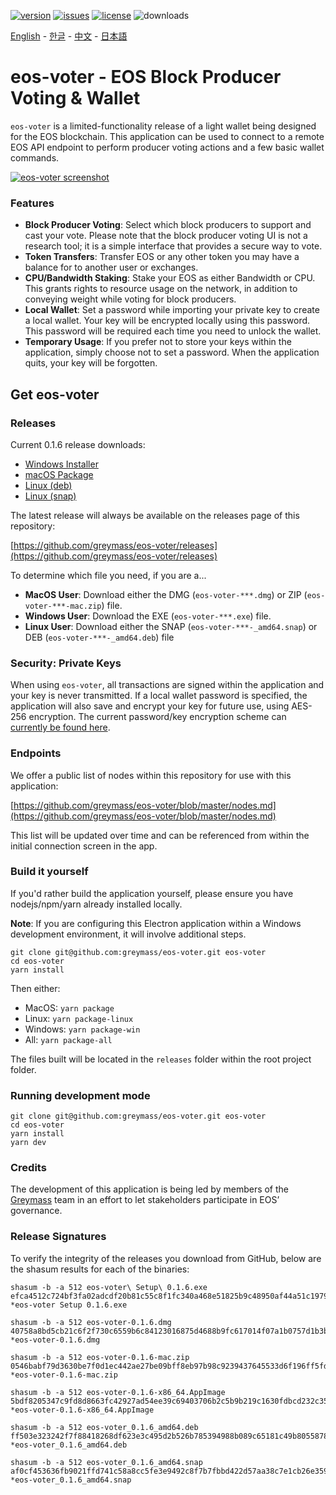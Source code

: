 [![version](https://img.shields.io/github/release/greymass/eos-voter/all.svg)](https://github.com/greymass/eos-voter/releases)
[![issues](https://img.shields.io/github/issues/greymass/eos-voter.svg)](https://github.com/greymass/eos-voter/issues)
[![license](https://img.shields.io/badge/license-MIT-blue.svg)](https://raw.githubusercontent.com/greymass/eos-voter/master/LICENSE)
![downloads](https://img.shields.io/github/downloads/greymass/eos-voter/total.svg)

[English](https://github.com/greymass/eos-voter/blob/master/README.md) - [한글](https://github.com/greymass/eos-voter/blob/master/README.kr.md) - [中文](https://github.com/greymass/eos-voter/blob/master/README.zh.md) - [日本語](https://github.com/greymass/eos-voter/blob/master/README.ja.md)

# eos-voter - EOS Block Producer Voting & Wallet

`eos-voter` is a limited-functionality release of a light wallet being designed for the EOS blockchain. This application can be used to connect to a remote EOS API endpoint to perform producer voting actions and a few basic wallet commands.

[![eos-voter screenshot](https://raw.githubusercontent.com/greymass/eos-voter/master/eos-voter.png)](https://raw.githubusercontent.com/greymass/eos-voter/master/eos-voter.png)

### Features

- **Block Producer Voting**: Select which block producers to support and cast your vote. Please note that the block producer voting UI is not a research tool; it is a simple interface that provides a secure way to vote.
- **Token Transfers**: Transfer EOS or any other token you may have a balance for to another user or exchanges.
- **CPU/Bandwidth Staking**: Stake your EOS as either Bandwidth or CPU. This grants rights to resource usage on the network, in addition to conveying weight while voting for block producers.
- **Local Wallet**: Set a password while importing your private key to create a local wallet. Your key will be encrypted locally using this password. This password will be required each time you need to unlock the wallet.
- **Temporary Usage**: If you prefer not to store your keys within the application, simply choose not to set a password. When the application quits, your key will be forgotten.

## Get eos-voter

### Releases

Current 0.1.6 release downloads:

- [Windows Installer](https://github.com/greymass/eos-voter/releases/download/v0.1.6/eos-voter-setup-0.1.6.exe)
- [macOS Package](https://github.com/greymass/eos-voter/releases/download/v0.1.6/eos-voter-0.1.6.dmg)
- [Linux (deb)](https://github.com/greymass/eos-voter/releases/download/v0.1.6/eos-voter_0.1.6_amd64.deb)
- [Linux (snap)](https://github.com/greymass/eos-voter/releases/download/v0.1.6/eos-voter_0.1.6_amd64.snap)

The latest release will always be available on the releases page of this repository:

[https://github.com/greymass/eos-voter/releases](https://github.com/greymass/eos-voter/releases)

To determine which file you need, if you are a...

- **MacOS User**: Download either the DMG (`eos-voter-***.dmg`) or ZIP (`eos-voter-***-mac.zip`) file.
- **Windows User**: Download the EXE (`eos-voter-***.exe`) file.
- **Linux User**: Download either the SNAP (`eos-voter-***-_amd64.snap`) or DEB (`eos-voter-***-_amd64.deb`) file

### Security: Private Keys

When using `eos-voter`, all transactions are signed within the application and your key is never transmitted. If a local wallet password is specified, the application will also save and encrypt your key for future use, using AES-256 encryption. The current password/key encryption scheme can [currently be found here](https://github.com/aaroncox/eos-voter/blob/master/app/shared/actions/wallet.js#L71-L86).

### Endpoints

We offer a public list of nodes within this repository for use with this application:

[https://github.com/greymass/eos-voter/blob/master/nodes.md](https://github.com/greymass/eos-voter/blob/master/nodes.md)

This list will be updated over time and can be referenced from within the initial connection screen in the app.

### Build it yourself

If you'd rather build the application yourself, please ensure you have nodejs/npm/yarn already installed locally.

**Note**: If you are configuring this Electron application within a Windows development environment, it will involve additional steps.

```
git clone git@github.com:greymass/eos-voter.git eos-voter
cd eos-voter
yarn install
```

Then either:

- MacOS: `yarn package`
- Linux: `yarn package-linux`
- Windows: `yarn package-win`
- All: `yarn package-all`

The files built will be located in the `releases` folder within the root project folder.

### Running development mode

```
git clone git@github.com:greymass/eos-voter.git eos-voter
cd eos-voter
yarn install
yarn dev
```

### Credits

The development of this application is being led by members of the [Greymass](https://greymass.com) team in an effort to let stakeholders participate in EOS’ governance.

### Release Signatures

To verify the integrity of the releases you download from GitHub, below are the shasum results for each of the binaries:

```
shasum -b -a 512 eos-voter\ Setup\ 0.1.6.exe
efca4512c724bf3fa02adcdf20b81c55c8f1fc340a468e51825b9c48950af44a51c197998eb4d909a2a58a30e2a94c6a168e0229a7c5e5c93f0e44de0d48e832 *eos-voter Setup 0.1.6.exe

shasum -b -a 512 eos-voter-0.1.6.dmg
40758a8bd5cb21c6f2f730c6559b6c84123016875d4688b9fc617014f07a1b0757d1b3b4a31de580700ce89164b7527bd9f9f56729b178d4c3a05cde4307d33d *eos-voter-0.1.6.dmg

shasum -b -a 512 eos-voter-0.1.6-mac.zip
0546babf79d3630be7f0d1ec442ae27be09bff8eb97b98c9239437645533d6f196ff5fd16a182b2d34b6564434ef742d5686ed04b75c572f0b43fe909f51702a *eos-voter-0.1.6-mac.zip

shasum -b -a 512 eos-voter-0.1.6-x86_64.AppImage
5bdf8205347c9fd8d8663fc42927ad54ee39c69403706b2c5b9b219c1630fdbcd232c359a06c95771b6a01d1d7fc69260753ceb8b048ade8386678c28acaa0a4 *eos-voter-0.1.6-x86_64.AppImage

shasum -b -a 512 eos-voter_0.1.6_amd64.deb
ff503e323242f7f88418268df623e3c495d2b526b785394988b089c65181c49b805587873f0c0543b618dd3797b4847ce1085d9279cb714c161abc4bbdb1b1b6 *eos-voter_0.1.6_amd64.deb

shasum -b -a 512 eos-voter_0.1.6_amd64.snap
af0cf453636fb9021ffd741c58a8cc5fe3e9492c8f7b7fbbd422d57aa38c7e1cb26e359e6de75bb579eb0249afe68f286fb3a6d1e4e17a259d0c7fbad0c83bb9 *eos-voter_0.1.6_amd64.snap
```
